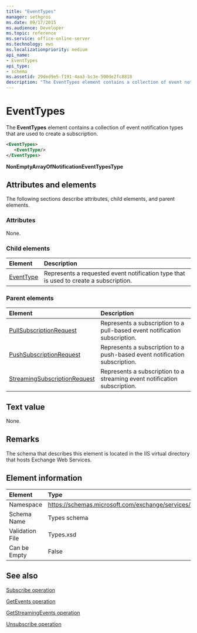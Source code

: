```yaml
---
title: "EventTypes"
manager: sethgros
ms.date: 09/17/2015
ms.audience: Developer
ms.topic: reference
ms.service: office-online-server
ms.technology: ews
ms.localizationpriority: medium
api_name:
- EventTypes
api_type:
- schema
ms.assetid: 29ded9e5-f191-4aa3-bc3e-500de2fc8818
description: "The EventTypes element contains a collection of event notification types that are used to create a subscription."
---
```


# EventTypes

The **EventTypes** element contains a collection of event notification types that are used to create a subscription. 
  
```xml
<EventTypes>
   <EventType/>
</EventTypes>
```

 **NonEmptyArrayOfNotificationEventTypesType**
## Attributes and elements

The following sections describe attributes, child elements, and parent elements.
  
### Attributes

None.
  
### Child elements

|**Element**|**Description**|
|:-----|:-----|
|[EventType](eventtype.md) <br/> |Represents a requested event notification type that is used to create a subscription.  <br/> |
   
### Parent elements

|**Element**|**Description**|
|:-----|:-----|
|[PullSubscriptionRequest](pullsubscriptionrequest.md) <br/> |Represents a subscription to a pull-based event notification subscription.  <br/> |
|[PushSubscriptionRequest](pushsubscriptionrequest.md) <br/> |Represents a subscription to a push-based event notification subscription.  <br/> |
|[StreamingSubscriptionRequest](streamingsubscriptionrequest.md) <br/> |Represents a subscription to a streaming event notification subscription.  <br/> |
   
## Text value

None.
  
## Remarks

The schema that describes this element is located in the IIS virtual directory that hosts Exchange Web Services.
  
## Element information

|Element|Type|
|:-----|:-----|
|Namespace  <br/> |https://schemas.microsoft.com/exchange/services/2006/types  <br/> |
|Schema Name  <br/> |Types schema  <br/> |
|Validation File  <br/> |Types.xsd  <br/> |
|Can be Empty  <br/> |False  <br/> |
   
## See also



[Subscribe operation](subscribe-operation.md)
  
[GetEvents operation](getevents-operation.md)
  
[GetStreamingEvents operation](getstreamingevents-operation.md)
  
[Unsubscribe operation](unsubscribe-operation.md)

